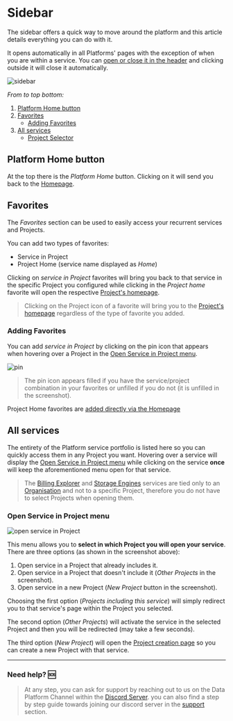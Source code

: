# Sidebar

The sidebar offers a quick way to move around the platform and this article details everything you can do with it.

It opens automatically in all Platforms' pages with the exception of when you are within a service. You can [open or close it in the header](/en/product/navigation/header.md?open-or-close-sidebar) and clicking outside it will close it automatically.

![sidebar](picts/sidebar.png)

*From to top bottom:*
1. [Platform Home button](#platform-home-button)
2. [Favorites](#favorites)
     - [Adding Favorites](#Project-selector)
3. [All services](#all-services)
     - [Project Selector](#Project-selector)

## Platform Home button

At the top there is the *Platform Home* button. Clicking on it will send you back to the [Homepage](/en/product/navigation/home.md).   

## Favorites

The *Favorites* section can be used to easily access your recurrent services and Projects.

You can add two types of favorites:
- Service in Project
- Project Home (service name displayed as *Home*)

Clicking on *service in Project* favorites will bring you back to that service in the specific Project you configured while clicking in the *Project home* favorite will open the respective [Project's homepage](/en/product/project/project_home.md).

> Clicking on the Project icon of a favorite will bring you to the [Project's homepage](/en/product/project/project_home.md) regardless of the type of favorite you added.

### Adding Favorites

You can add *service in Project* by clicking on the pin icon that appears when hovering over a Project in the [Open Service in Project menu](#open-service-in-Project-menu).

![pin](picts/favorites_pin.png)

> The pin icon appears filled if you have the service/project combination in your favorites or unfilled if you do not (it is unfilled in the screenshot).

Project Home favorites are [added directly via the Homepage](/en/product/navigation/home.md?=add-Project-homepage-to-the-sidebars-favorites)

## All services

The entirety of the Platform service portfolio is listed here so you can quickly access them in any Project you want. Hovering over a service will display the [Open Service in Project menu](#open-service-in-Project-menu) while clicking on the service **once** will keep the aforementioned menu open for that service.

> The [Billing Explorer](/en/product/organisations/orga_settings.md?=plan) and [Storage Engines](/en/product/storage-engine/index.md) services are tied only to an [Organisation](/en/product/organisations/index.md) and not to a specific Project, therefore you do not have to select Projects when opening them.

### Open Service in Project menu

![open service in Project](picts/sidebar_open_project_menu.png)

This menu allows you to **select in which Project you will open your service**. There are three options (as shown in the screenshot above):
1. Open service in a Project that already includes it.
2. Open service in a Project that doesn't include it (*Other Projects* in the screenshot).
3. Open service in a new Project (*New Project* button in the screenshot).

Choosing the first option (*Projects including this service*) will simply redirect you to that service's page within the Project you selected. 

The second option (*Other Projects*) will activate the service in the selected Project and then you will be redirected (may take a few seconds).

The third option (*New Project*) will open the [Project creation page](/en/product/project/project_creation.md) so you can create a new Project with that service.


---
###  Need help? 🆘

> At any step, you can ask for support by reaching out to us on the Data Platform Channel within the [Discord Server](https://discord.com/channels/850031577277792286/1163465539981672559). you can also find a step by step guide towards joining our discord server in the [support](/en/support/index.md) section.
